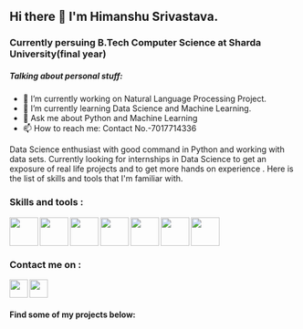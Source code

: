 ## Hi there 👋  I'm Himanshu Srivastava.


### Currently persuing B.Tech Computer Science at Sharda University(final year)

##### Talking about personal stuff:
- 🔭 I’m currently working on Natural Language Processing Project.
- 🌱 I’m currently learning Data Science and Machine Learning.
- 💬 Ask me about Python and Machine Learning
- 📫 How to reach me: Contact No.-7017714336

Data Science enthusiast with good command in Python and working with data sets. Currently looking for internships in Data Science to get an exposure of real life projects and to get more hands on experience . Here is the list of skills and tools that I'm familiar with. 

### Skills and tools : 
<img align='left' src='https://user-images.githubusercontent.com/33648836/93666059-b7921a80-fa98-11ea-80dc-3480276a761e.png' width='50px' height='50px' />
<img align='left' src='https://user-images.githubusercontent.com/33648836/93666060-b95bde00-fa98-11ea-85ce-1f4dfb982290.png' width='50px' height='50px' />
<img align='left' src='https://user-images.githubusercontent.com/33648836/93666061-b9f47480-fa98-11ea-9384-99d2ad22af18.png' width='50px' height='50px' />
<img align='left' src='https://user-images.githubusercontent.com/33648836/93666063-ba8d0b00-fa98-11ea-9c01-f53bd4e4342f.png' width='50px' height='50px' />
<img align='left' src='https://user-images.githubusercontent.com/33648836/93666064-ba8d0b00-fa98-11ea-8702-f43386b380ca.png' width='50px' height='50px' />
<img align='left' src='https://user-images.githubusercontent.com/33648836/93666065-bb25a180-fa98-11ea-8b7e-2303cc7adb8e.png' width='50px' height='50px' />
<img alifn='left' src='https://user-images.githubusercontent.com/33648836/93666212-ec52a180-fa99-11ea-84e3-a5fa12e65ab7.png' width='50px' height='50px' />

<br>

### Contact me on :
[<img align='left' src='https://user-images.githubusercontent.com/33648836/93665200-42234b80-fa92-11ea-8a9c-409ad1506ac7.png' width='32px' height='32px' />](https://www.linkedin.com/in/himanshu-srivastava-191b4a1a7/)

<a href='mailto:srivastavahimanshu3382118@gmail.com'><img align='left' src='https://user-images.githubusercontent.com/33648836/93665420-f83b6500-fa93-11ea-9abe-50686520322d.png' width='32px' height='32px'/> </a>
<br><br>
#### Find some of my projects below:
